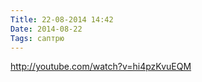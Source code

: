 ```yaml
---
Title: 22-08-2014 14:42
Date: 2014-08-22
Tags: саптрю
---
```


http://youtube.com/watch?v=hi4pzKvuEQM

